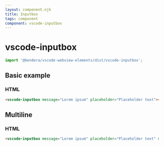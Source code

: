 ```yaml
---
layout: component.njk
title: Inputbox
tags: component
component: vscode-inputbox
---
```


# vscode-inputbox

```typescript
import '@bendera/vscode-webview-elements/dist/vscode-inputbox';
```

## Basic example

<component-preview>
  <vscode-inputbox message="Lorem ipsum" placeholder="Placeholder text"></vscode-inputbox>
</component-preview>

### HTML

```html
<vscode-inputbox message="Lorem ipsum" placeholder="Placeholder text"></vscode-inputbox>
```

## Multiline

<component-preview>
  <vscode-inputbox message="Lorem ipsum" placeholder="Placeholder text" multiline></vscode-inputbox>
</component-preview>

### HTML

```html
<vscode-inputbox message="Lorem ipsum" placeholder="Placeholder text" multiline></vscode-inputbox>
```
